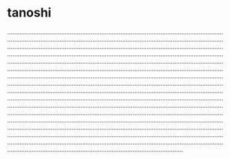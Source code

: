 # tanoshi

.....................................................................................................................................................................................................................................................................................................................................................................................................................................................................................................................................................................................................................................................................................................................................................................................................................................................................................................................................................................................................................................................................................................................................................................................................................................................................................................................................................................................................................................................................................................................................................................................................................................................................................................................................................................................................................................................................................................................................................................................................................................................................................................................................................................